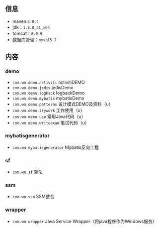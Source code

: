 
## 信息
* maven:`3.0.4`
* jdk：`1.8.0_31_x64`
* tomcat：`8.0.9`
* 数据库管理：`mysql5.7`

## 内容
### demo
* `com.wm.demo.activiti`	activitiDEMO
* `com.wm.demo.jedis`		jedisDemo
* `com.wm.demo.logback`		logbackDemo
* `com.wm.demo.mybatis`		mybatisDemo
* `com.wm.demo.patterns` 	设计模式DEMO及资料（u）
* `com.wm.demo.trywork`		工作使用（u）
* `com.wm.demo.use`			常用Java代码（u）
* `com.wm.demo.writeexam`	笔试代码（u）

### mybatisgenerator
* `com.wm.mybatisgenerator`	Mybatis反向工程

### sf
* `com.wm.sf`				算法

### ssm
* `com.wm.ssm`				SSM整合

### wrapper
* `com.wm.wrapper`			 Java Service Wrapper（将java程序作为Windows服务）


